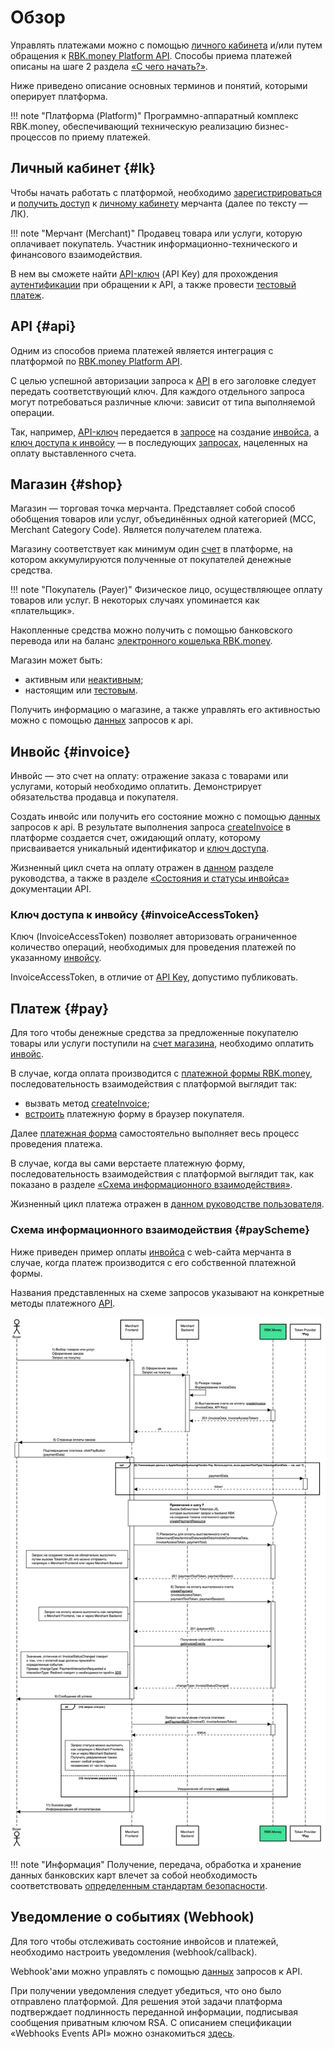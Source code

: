 # Обзор

Управлять платежами можно с помощью [личного кабинета](https://help.rbkmoney.com/lk/lk/) и/или путем обращения к [RBK.money Platform API](https://developer.rbk.money/api/).
Способы приема платежей описаны на шаге 2 раздела [«‎С чего начать?»](https://developer.rbk.money/index.html#_2).

Ниже приведено описание основных терминов и понятий, которыми оперирует платформа.

!!! note "Платформа (Platform)"
    Программно-аппаратный комплекс RBK.money, обеспечивающий техническую реализацию бизнес-процессов по приему платежей.

## Личный кабинет {#lk}

Чтобы начать работать с платформой, необходимо [зарегистрироваться](https://help.rbkmoney.com/lk/lk/#reg) и [получить доступ](https://help.rbkmoney.com/lk/lk/#preparation) к [личному кабинету](https://rbk.money/back-office/) мерчанта (далее по тексту — ЛК).

!!! note "Мерчант (Merchant)"
    Продавец товара или услуги, которую оплачивает покупатель. Участник информационно-технического и финансового взаимодействия.

В нем вы сможете найти [API-ключ](https://help.rbkmoney.com/lk/lk/#apiKey) (API Key) для прохождения [аутентификации](#api) при обращении к API, а также провести [тестовый платеж](https://help.rbkmoney.com/lk/lk/#testManagement).

## API {#api}

Одним из способов  приема платежей является интеграция с платформой по [RBK.money Platform API](https://developer.rbk.money/api/).

C целью успешной авторизации запроса к [API](https://developer.rbk.money/api) в его заголовке следует передать  соответствующий ключ.  Для каждого отдельного запроса могут потребоваться различные ключи: зависит от типа выполняемой операции.

Так, например, [API-ключ](https://developer.rbk.money/api/#section/Authentication) передается в [запросе](https://developer.rbk.money/api/#operation/createInvoice) на создание [инвойса](#invoice), а [ключ доступа к инвойсу](#invoiceAccessToken) — в последующих [запросах](#payScheme), нацеленных на оплату выставленного счета.

## Магазин {#shop}

Магазин — торговая точка мерчанта. Представляет собой способ обобщения товаров или услуг, объединённых одной категорией (MCC, Merchant Category Code). Является получателем платежа.

Магазину соответствует как минимум один [счет](https://developer.rbk.money/api/#operation/getAccountByID) в платформе, на котором аккумулируются полученные от покупателей денежные средства.

!!! note "Покупатель (Payer)"
    Физическое лицо, осуществляющее оплату товаров или услуг. В некоторых случаях упоминается как «‎плательщик».

Накопленные средства можно получить с помощью банковского перевода или на баланс [электронного кошелька RBK.money](https://developer.rbk.money/docs/wallets/overview/).

Магазин может быть:

* активным или [неактивным](https://help.rbkmoney.com/lk/lk/#holdShop);
* настоящим или [тестовым](https://help.rbkmoney.com/lk/lk/#testManagement).

Получить информацию о магазине, а также управлять его активностью можно с помощью [данных](https://developer.rbk.money/api/#tag/Shops) запросов к api.

## Инвойс {#invoice}

Инвойс — это счет на оплату: отражение заказа с товарами или услугами, который необходимо оплатить. Демонстрирует обязательства продавца и покупателя.

Создать инвойс или получить его состояние можно с помощью [данных](https://developer.rbk.money/api/#tag/Invoices) запросов к api.
В результате выполнения запроса [createInvoice](https://developer.rbk.money/api/#operation/createInvoice) в платформе создается счет, ожидающий оплату, которому присваивается уникальный идентификатор и [ключ доступа](#invoiceAccessToken).

Жизненный цикл счета на оплату отражен в [данном](https://help.rbkmoney.com/lk/lk/#invoiceLifeCycle) разделе руководства, а также в разделе [«‎Состояния и статусы инвойса»](https://developer.rbk.money/api/#section/Sostoyaniya-i-statusy-invojsa) документации API.

### Ключ доступа к инвойсу {#invoiceAccessToken}

Ключ (InvoiceAccessToken) позволяет авторизовать ограниченное количество операций, необходимых для проведения платежей по указанному [инвойсу](#invoice).

InvoiceAccessToken, в отличие от [API Key](https://developer.rbk.money/api/#section/Authentication), допустимо публиковать.

## Платеж {#pay}

Для того чтобы денежные средства за предложенные покупателю товары или услуги поступили на [счет магазина](#shop), необходимо оплатить [инвойс](#invoice).

В случае, когда оплата производится с [платежной формы RBK.money](https://developer.rbk.money/docs/payments/checkout/),  последовательность взаимодействия с платформой выглядит так:

* вызвать метод [createInvoice](https://developer.rbk.money/api/#operation/createInvoice);
* [встроить](https://developer.rbk.money/docs/payments/checkout/) платежную форму в браузер покупателя.

Далее [платежная форма](https://developer.rbk.money/docs/payments/checkout/) самостоятельно выполняет весь процесс проведения платежа.

В случае, когда вы сами верстаете платежную форму,
последовательность взаимодействия с платформой выглядит так, как показано в разделе [«‎Схема информационного взаимодействия»](#payScheme).

Жизненный цикл платежа отражен в [данном руководстве пользователя](https://help.rbkmoney.com/lk/lk/#payLifeCycle).

### Схема информационного взаимодействия {#payScheme}

Ниже приведен пример оплаты [инвойса](#invoice) с web-сайта мерчанта в случае, когда платеж производится с его собственной платежной формы.

Названия представленных на схеме запросов указывают на конкретные методы платежного [API](https://developer.rbk.money/api/).

<a href="/docs/payments/wsd/payScheme.png" data-lightbox="payScheme.png" data-title="payScheme.png"><img src="/docs/payments/wsd/payScheme.png"></a>

!!! note "Информация"
    Получение, передача, обработка и хранение данных банковских карт влечет за собой необходимость соответствовать [определенным стандартам безопасности](https://ru.pcisecuritystandards.org/minisite/env2/).

## Уведомление о событиях (Webhook)

Для того чтобы отслеживать состояние инвойсов и платежей, необходимо настроить уведомления (webhook/callback).

Webhook'ами можно управлять с помощью [данных](https://developer.rbk.money/api/#tag/Webhooks) запросов к API.

При получении уведомления следует убедиться, что оно было отправлено платформой. Для решения этой задачи платформа подтверждает подлинность переданной информации, подписывая сообщения приватным ключом RSA. C описанием спецификации «‎Webhooks Events API» можно ознакомиться [здесь](https://developer.rbk.money/api/webhooks).
